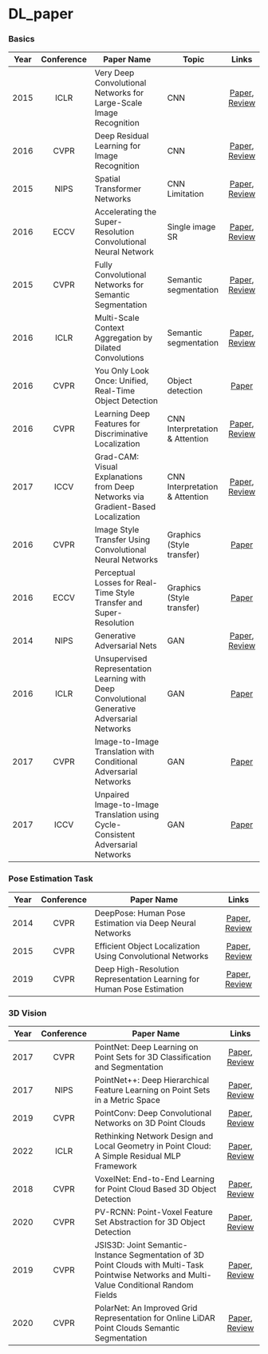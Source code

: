 # DL_paper

### Basics
|Year|Conference|Paper Name|Topic|Links|
|:---:|:---:|---|---|:---:|
|2015|ICLR|Very Deep Convolutional Networks for Large-Scale Image Recognition|CNN|[Paper](https://arxiv.org/pdf/1409.1556.pdf), [Review](https://github.com/jeonggg119/DL_paper/issues/2)|
|2016|CVPR|Deep Residual Learning for Image Recognition|CNN|[Paper](https://arxiv.org/pdf/1512.03385.pdf), [Review](https://github.com/jeonggg119/DL_paper/issues/21)|
|2015|NIPS|Spatial Transformer Networks|CNN Limitation|[Paper](https://arxiv.org/pdf/1506.02025.pdf), [Review](https://github.com/jeonggg119/DL_paper/issues/3)|
|2016|ECCV|Accelerating the Super-Resolution Convolutional Neural Network|Single image SR|[Paper](https://arxiv.org/pdf/1608.00367.pdf), [Review](https://github.com/jeonggg119/DL_paper/issues/23)|
|2015|CVPR|Fully Convolutional Networks for Semantic Segmentation|Semantic segmentation|[Paper](https://www.cv-foundation.org/openaccess/content_cvpr_2015/papers/Long_Fully_Convolutional_Networks_2015_CVPR_paper.pdf), [Review](https://github.com/jeonggg119/DL_paper/issues/6)|
|2016|ICLR|Multi-Scale Context Aggregation by Dilated Convolutions|Semantic segmentation|[Paper](https://arxiv.org/pdf/1511.07122.pdf), [Review](https://github.com/jeonggg119/DL_paper/issues/7)|
|2016|CVPR|You Only Look Once: Unified, Real-Time Object Detection|Object detection|[Paper](https://arxiv.org/pdf/1506.02640.pdf)|
|2016|CVPR|Learning Deep Features for Discriminative Localization|CNN Interpretation & Attention|[Paper](http://arxiv.org/pdf/1512.04150.pdf), [Review](https://github.com/jeonggg119/DL_paper/issues/5)|
|2017|ICCV|Grad-CAM: Visual Explanations from Deep Networks via Gradient-Based Localization|CNN Interpretation & Attention|[Paper](https://arxiv.org/pdf/1610.02391.pdf), [Review](https://github.com/jeonggg119/DL_paper/issues/4)|
|2016|CVPR|Image Style Transfer Using Convolutional Neural Networks|Graphics (Style transfer)|[Paper](https://www.cv-foundation.org/openaccess/content_cvpr_2016/papers/Gatys_Image_Style_Transfer_CVPR_2016_paper.pdf)|
|2016|ECCV|Perceptual Losses for Real-Time Style Transfer and Super-Resolution|Graphics (Style transfer)|[Paper](https://arxiv.org/pdf/1603.08155.pdf)|
|2014|NIPS|Generative Adversarial Nets|GAN|[Paper](https://proceedings.neurips.cc/paper/2014/file/5ca3e9b122f61f8f06494c97b1afccf3-Paper.pdf), [Review](https://github.com/jeonggg119/DL_paper/issues/19)|
|2016|ICLR|Unsupervised Representation Learning with Deep Convolutional Generative Adversarial Networks|GAN|[Paper](https://arxiv.org/pdf/1511.06434.pdf)|
|2017|CVPR|Image-to-Image Translation with Conditional Adversarial Networks|GAN|[Paper](http://arxiv.org/pdf/1611.07004.pdf)|
|2017|ICCV|Unpaired Image-to-Image Translation using Cycle-Consistent Adversarial Networks|GAN|[Paper](http://arxiv.org/pdf/1703.10593.pdf)|

### Pose Estimation Task
|Year|Conference|Paper Name|Links|
|:---:|:---:|---|:---:|
|2014|CVPR|DeepPose: Human Pose Estimation via Deep Neural Networks|[Paper](https://arxiv.org/pdf/1312.4659.pdf), [Review](https://github.com/jeonggg119/DL_paper/issues/8)|
|2015|CVPR|Efficient Object Localization Using Convolutional Networks|[Paper](https://arxiv.org/abs/1411.4280), [Review](https://github.com/jeonggg119/DL_paper/issues/11)|
|2019|CVPR|Deep High-Resolution Representation Learning for Human Pose Estimation|[Paper](https://arxiv.org/pdf/1902.09212.pdf), [Review](https://github.com/jeonggg119/DL_paper/issues/12)|

### 3D Vision
|Year|Conference|Paper Name|Links|
|:---:|:---:|---|:---:|
|2017|CVPR|PointNet: Deep Learning on Point Sets for 3D Classification and Segmentation|[Paper](https://arxiv.org/pdf/1612.00593.pdf), [Review](https://github.com/jeonggg119/DL_paper/issues/24)|
|2017|NIPS|PointNet++: Deep Hierarchical Feature Learning on Point Sets in a Metric Space|[Paper](https://arxiv.org/abs/1706.02413.pdf), [Review](https://github.com/jeonggg119/DL_paper/issues/25)|
|2019|CVPR|PointConv: Deep Convolutional Networks on 3D Point Clouds|[Paper](https://arxiv.org/abs/1811.07246.pdf), [Review](https://github.com/jeonggg119/DL_paper/issues/27)|
|2022|ICLR|Rethinking Network Design and Local Geometry in Point Cloud: A Simple Residual MLP Framework|[Paper](https://arxiv.org/pdf/2202.07123.pdf), [Review](https://github.com/jeonggg119/DL_paper/issues/28)|
|2018|CVPR|VoxelNet: End-to-End Learning for Point Cloud Based 3D Object Detection|[Paper](https://arxiv.org/abs/1711.06396.pdf), [Review](https://github.com/jeonggg119/DL_paper/issues/29)|
|2020|CVPR|PV-RCNN: Point-Voxel Feature Set Abstraction for 3D Object Detection|[Paper](https://arxiv.org/abs/1912.13192.pdf), [Review](https://github.com/jeonggg119/DL_paper/issues/30)|
|2019|CVPR|JSIS3D: Joint Semantic-Instance Segmentation of 3D Point Clouds with Multi-Task Pointwise Networks and Multi-Value Conditional Random Fields|[Paper](https://arxiv.org/pdf/1904.00699.pdf), [Review](https://github.com/jeonggg119/DL_paper/issues/31)|
|2020|CVPR|PolarNet: An Improved Grid Representation for Online LiDAR Point Clouds Semantic Segmentation|[Paper](https://arxiv.org/pdf/2003.14032.pdf), [Review](https://github.com/jeonggg119/DL_paper/issues/33)|
